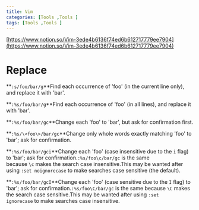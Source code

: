 ```yaml
---
title: Vim
categories: [Tools ,Tools ]
tags: [Tools ,Tools ]
---
```


[https://www.notion.so/Vim-3ede4b6136f74ed6b612717779ee7904](https://www.notion.so/Vim-3ede4b6136f74ed6b612717779ee7904)


# Replace


**`:s/foo/bar/g`**Find each occurrence of 'foo' (in the current line only), and replace it with 'bar'.


**`:%s/foo/bar/g`**Find each occurrence of 'foo' (in all lines), and replace it with 'bar'.


**`:%s/foo/bar/gc`**Change each 'foo' to 'bar', but ask for confirmation first.


**`:%s/\<foo\>/bar/gc`**Change only whole words exactly matching 'foo' to 'bar'; ask for confirmation.


**`:%s/foo/bar/gci`**Change each 'foo' (case insensitive due to the `i` flag) to 'bar'; ask for confirmation.`:%s/foo\c/bar/gc` is the same because `\c` makes the search case insensitive.This may be wanted after using `:set noignorecase` to make searches case sensitive (the default).


**`:%s/foo/bar/gcI`**Change each 'foo' (case sensitive due to the `I` flag) to 'bar'; ask for confirmation.`:%s/foo\C/bar/gc` is the same because `\C` makes the search case sensitive.This may be wanted after using `:set ignorecase` to make searches case insensitive.

